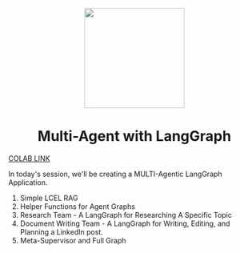 
<p align = "center" draggable=”false” ><img src="https://github.com/AI-Maker-Space/LLM-Dev-101/assets/37101144/d1343317-fa2f-41e1-8af1-1dbb18399719" 
     width="200px"
     height="auto"/>
</p>

## <h1 align="center" id="heading">Multi-Agent with LangGraph</h1>

[COLAB LINK](https://colab.research.google.com/drive/1dwDPSghW4SQOZyZYuZv0Fwu5ZDRfYaBj?usp=sharing)

In today's session, we'll be creating a MULTI-Agentic LangGraph Application.

  1. Simple LCEL RAG
  2. Helper Functions for Agent Graphs
  3. Research Team - A LangGraph for Researching A Specific Topic
  4. Document Writing Team - A LangGraph for Writing, Editing, and Planning a LinkedIn post.
  5. Meta-Supervisor and Full Graph

